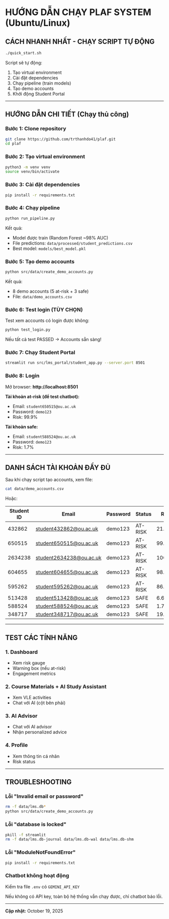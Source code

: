 # HƯỚNG DẪN CHẠY PLAF SYSTEM (Ubuntu/Linux)

## CÁCH NHANH NHẤT - CHẠY SCRIPT TỰ ĐỘNG

```bash
./quick_start.sh
```

Script sẽ tự động:
1. Tạo virtual environment
2. Cài đặt dependencies
3. Chạy pipeline (train models)
4. Tạo demo accounts
5. Khởi động Student Portal

---

## HƯỚNG DẪN CHI TIẾT (Chạy thủ công)

### Bước 1: Clone repository

```bash
git clone https://github.com/trthanhdo41/plaf.git
cd plaf
```

### Bước 2: Tạo virtual environment

```bash
python3 -m venv venv
source venv/bin/activate
```

### Bước 3: Cài đặt dependencies

```bash
pip install -r requirements.txt
```

### Bước 4: Chạy pipeline

```bash
python run_pipeline.py
```

Kết quả:
- Model được train (Random Forest ~98% AUC)
- File predictions: `data/processed/student_predictions.csv`
- Best model: `models/best_model.pkl`

### Bước 5: Tạo demo accounts

```bash
python src/data/create_demo_accounts.py
```

Kết quả:
- 8 demo accounts (5 at-risk + 3 safe)
- File: `data/demo_accounts.csv`

### Bước 6: Test login (TÙY CHỌN)

Test xem accounts có login được không:

```bash
python test_login.py
```

Nếu tất cả test PASSED → Accounts sẵn sàng!

### Bước 7: Chạy Student Portal

```bash
streamlit run src/lms_portal/student_app.py --server.port 8501
```

### Bước 8: Login

Mở browser: **http://localhost:8501**

**Tài khoản at-risk (để test chatbot):**
- Email: `student650515@ou.ac.uk`
- Password: `demo123`
- Risk: 99.9%

**Tài khoản safe:**
- Email: `student588524@ou.ac.uk`
- Password: `demo123`
- Risk: 1.7%

---

## DANH SÁCH TÀI KHOẢN ĐẦY ĐỦ

Sau khi chạy script tạo accounts, xem file:

```bash
cat data/demo_accounts.csv
```

Hoặc:

| Student ID | Email | Password | Status | Risk |
|------------|-------|----------|--------|------|
| 432862 | student432862@ou.ac.uk | demo123 | AT-RISK | 21.4% |
| 650515 | student650515@ou.ac.uk | demo123 | AT-RISK | 99.9% |
| 2634238 | student2634238@ou.ac.uk | demo123 | AT-RISK | 100.0% |
| 604655 | student604655@ou.ac.uk | demo123 | AT-RISK | 98.2% |
| 595262 | student595262@ou.ac.uk | demo123 | AT-RISK | 86.4% |
| 513428 | student513428@ou.ac.uk | demo123 | SAFE | 6.6% |
| 588524 | student588524@ou.ac.uk | demo123 | SAFE | 1.7% |
| 348717 | student348717@ou.ac.uk | demo123 | SAFE | 19.7% |

---

## TEST CÁC TÍNH NĂNG

### 1. Dashboard
- Xem risk gauge
- Warning box (nếu at-risk)
- Engagement metrics

### 2. Course Materials + AI Study Assistant
- Xem VLE activities
- Chat với AI (cột bên phải)

### 3. AI Advisor
- Chat với AI advisor
- Nhận personalized advice

### 4. Profile
- Xem thông tin cá nhân
- Risk status

---

## TROUBLESHOOTING

### Lỗi "Invalid email or password"

```bash
rm -f data/lms.db*
python src/data/create_demo_accounts.py
```

### Lỗi "database is locked"

```bash
pkill -f streamlit
rm -f data/lms.db-journal data/lms.db-wal data/lms.db-shm
```

### Lỗi "ModuleNotFoundError"

```bash
pip install -r requirements.txt
```

### Chatbot không hoạt động

Kiểm tra file `.env` có `GEMINI_API_KEY`

Nếu không có API key, toàn bộ hệ thống vẫn chạy được, chỉ chatbot báo lỗi.

---

**Cập nhật:** October 19, 2025
